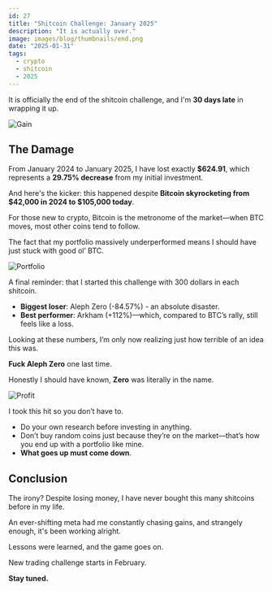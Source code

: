 ```yaml
---
id: 27
title: "Shitcoin Challenge: January 2025"
description: "It is actually over."
image: images/blog/thumbnails/end.png
date: "2025-01-31"
tags:
  - crypto
  - shitcoin
  - 2025
---
```


It is officially the end of the shitcoin challenge, and I'm **30 days late** in wrapping it up.

![Gain](/images/blog/27-chart.png)

## The Damage

From January 2024 to January 2025, I have lost exactly **$624.91**, which represents a **29.75% decrease** from my initial investment.

And here's the kicker: this happened despite **Bitcoin skyrocketing from $42,000 in 2024 to $105,000 today**.

For those new to crypto, Bitcoin is the metronome of the market—when BTC moves, most other coins tend to follow. 

The fact that my portfolio massively underperformed means I should have just stuck with good ol’ BTC.

![Portfolio](/images/blog/27-portfolio.png)

A final reminder: that I started this challenge with 300 dollars in each shitcoin.

- **Biggest loser**: Aleph Zero (-84.57%) - an absolute disaster.
- **Best performer**: Arkham (+112%)—which, compared to BTC’s rally, still feels like a loss.

Looking at these numbers, I’m only now realizing just how terrible of an idea this was.

**Fuck Aleph Zero** one last time.

Honestly I should have known, **Zero** was literally in the name.

![Profit](/images/blog/27-profit.png)

I took this hit so you don’t have to.

- Do your own research before investing in anything.
- Don’t buy random coins just because they’re on the market—that’s how you end up with a portfolio like mine.
- **What goes up must come down**.

## Conclusion

The irony? Despite losing money, I have never bought this many shitcoins before in my life.

An ever-shifting meta had me constantly chasing gains, and strangely enough, it's been working alright. 

Lessons were learned, and the game goes on.

New trading challenge starts in February. 

**Stay tuned.**

